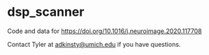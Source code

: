 # dsp_scanner

Code and data for https://doi.org/10.1016/j.neuroimage.2020.117708

Contact Tyler at adkinsty@umich.edu if you have questions. 
